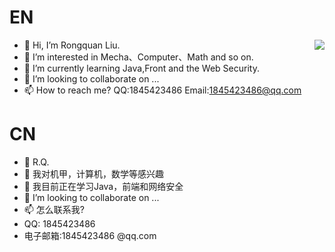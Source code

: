 

# EN

<img align="right" src="https://github-readme-stats.vercel.app/api?username=miaomaomiaomaoda&show_icons=true&hide_title=true&theme=gruvbox&border_radius=30" />

- 👋 Hi, I’m Rongquan Liu.
- 👀 I’m interested in Mecha、Computer、Math and so on.
- 🌱 I’m currently learning Java,Front and the Web Security.
- 💞️ I’m looking to collaborate on ...
- 📫 How to reach me? QQ:1845423486 Email:1845423486@qq.com

# CN
- 👋 R.Q.
- 👀 我对机甲，计算机，数学等感兴趣
- 🌱 我目前正在学习Java，前端和网络安全
- 💞️ I’m looking to collaborate on ...
- 📫 怎么联系我?
- QQ: 1845423486
- 电子邮箱:1845423486 @qq.com
